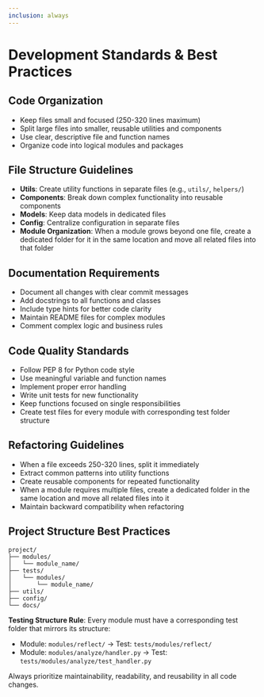 ```yaml
---
inclusion: always
---
```


# Development Standards & Best Practices

## Code Organization

- Keep files small and focused (250-320 lines maximum)
- Split large files into smaller, reusable utilities and components
- Use clear, descriptive file and function names
- Organize code into logical modules and packages

## File Structure Guidelines

- **Utils**: Create utility functions in separate files (e.g., `utils/`, `helpers/`)
- **Components**: Break down complex functionality into reusable components
- **Models**: Keep data models in dedicated files
- **Config**: Centralize configuration in separate files
- **Module Organization**: When a module grows beyond one file, create a dedicated folder for it in the same location and move all related files into that folder

## Documentation Requirements

- Document all changes with clear commit messages
- Add docstrings to all functions and classes
- Include type hints for better code clarity
- Maintain README files for complex modules
- Comment complex logic and business rules

## Code Quality Standards

- Follow PEP 8 for Python code style
- Use meaningful variable and function names
- Implement proper error handling
- Write unit tests for new functionality
- Keep functions focused on single responsibilities
- Create test files for every module with corresponding test folder structure

## Refactoring Guidelines

- When a file exceeds 250-320 lines, split it immediately
- Extract common patterns into utility functions
- Create reusable components for repeated functionality
- When a module requires multiple files, create a dedicated folder in the same location and move all related files into it
- Maintain backward compatibility when refactoring

## Project Structure Best Practices

```
project/
├── modules/
│   └── module_name/
├── tests/
│   └── modules/
│       └── module_name/
├── utils/
├── config/
└── docs/
```

**Testing Structure Rule**: Every module must have a corresponding test folder that mirrors its structure:

- Module: `modules/reflect/` → Test: `tests/modules/reflect/`
- Module: `modules/analyze/handler.py` → Test: `tests/modules/analyze/test_handler.py`

Always prioritize maintainability, readability, and reusability in all code changes.
